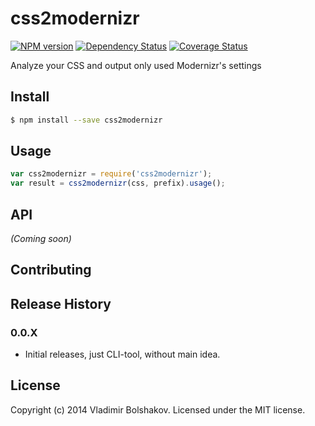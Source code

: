# css2modernizr 
[![NPM version][npm-image]][npm-url] [![Dependency Status][daviddm-url]][daviddm-image] [![Coverage Status][coveralls-image]][coveralls-url]

Analyze your CSS and output only used Modernizr's settings


## Install

```bash
$ npm install --save css2modernizr
```


## Usage

```javascript
var css2modernizr = require('css2modernizr');
var result = css2modernizr(css, prefix).usage();
```

## API

_(Coming soon)_


## Contributing


## Release History

### 0.0.X
* Initial releases, just CLI-tool, without main idea.


## License

Copyright (c) 2014 Vladimir Bolshakov. Licensed under the MIT license.



[npm-url]: https://npmjs.org/package/css2modernizr
[npm-image]: https://badge.fury.io/js/css2modernizr.svg
[daviddm-url]: https://david-dm.org/vovanbo/css2modernizr.svg?theme=shields.io
[daviddm-image]: https://david-dm.org/vovanbo/css2modernizr
[coveralls-url]: https://coveralls.io/r/vovanbo/css2modernizr
[coveralls-image]: https://coveralls.io/repos/vovanbo/css2modernizr/badge.png
